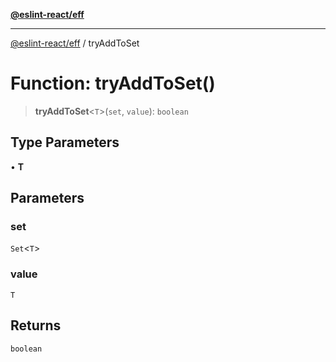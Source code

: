 [**@eslint-react/eff**](../README.md)

***

[@eslint-react/eff](../README.md) / tryAddToSet

# Function: tryAddToSet()

> **tryAddToSet**\<`T`\>(`set`, `value`): `boolean`

## Type Parameters

• **T**

## Parameters

### set

`Set`\<`T`\>

### value

`T`

## Returns

`boolean`
